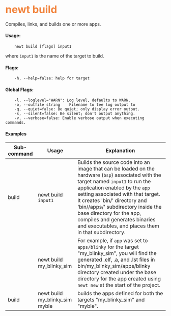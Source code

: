 ## <font color="#F2853F" style="font-size:24pt">newt build </font>

Compiles, links, and builds one or more apps. 

#### Usage: 

```no-highlight
    newt build [flags] input1
```

where `input1` is the name of the target to build.

#### Flags:

```no-highlight
    -h, --help=false: help for target
```

#### Global Flags:

```no-highlight
    -l, --loglevel="WARN": Log level, defaults to WARN.
    -o, --outfile string    Filename to tee log output to
    -q, --quiet=false: Be quiet; only display error output.
    -s, --silent=false: Be silent; don't output anything.
    -v, --verbose=false: Enable verbose output when executing commands.
```


#### Examples

 Sub-command  | Usage                  | Explanation 
-------------| -----------------------|-----------------
build       | newt build <br> `input1`  | Builds the source code into an image that can be loaded on the hardware (`bsp`) associated with the target named `input1` to run the application enabled by the `app` setting associated with that target. It creates 'bin/' directory and 'bin/<input1>/apps/<app>' subdirectory inside the base directory for the app, compiles and generates binaries and executables, and places them in that subdirectory. 
      | newt build <br> my_blinky_sim | For example, if `app` was set to `apps/blinky` for the target "my_blinky_sim", you will find the generated .elf, .a, and .lst files in bin/my_blinky_sim/apps/blinky directory created under the base directory for the app created using `newt new` at the start of the project. 
build       |  newt build my_blinky_sim myble | builds the apps defined for both the targets "my_blinky_sim" and "myble".
